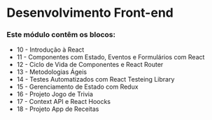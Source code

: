 # Desenvolvimento Front-end

### Este módulo contêm os blocos:

* 10 - Introdução à React
* 11 - Componentes com Estado, Eventos e Formulários com React
* 12 - Ciclo de Vida de Componentes e React Router
* 13 - Metodologias Ágeis
* 14 - Testes Automatizados com React Testeing Library
* 15 - Gerenciamento de Estado com Redux 
* 16 - Projeto Jogo de Trivia
* 17 - Context API e React Hoocks
* 18 - Projeto App de Receitas
